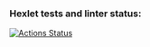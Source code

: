 ### Hexlet tests and linter status:
[![Actions Status](https://github.com/janejuly1/python-project-49/actions/workflows/hexlet-check.yml/badge.svg)](https://github.com/janejuly1/python-project-49/actions)